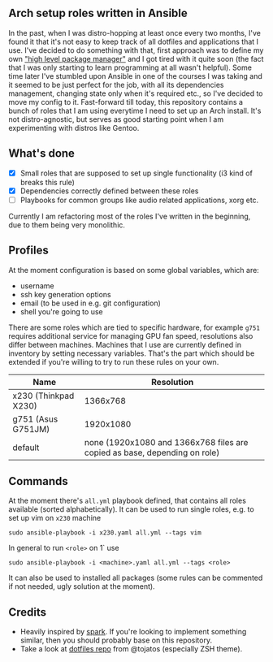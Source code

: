 ## Arch setup roles written in Ansible

In the past, when I was distro-hopping at least once every two months, I've found it that it's not easy to keep track of all dotfiles and applications that I use.
I've decided to do something with that, first approach was to define my own ["high level package manager"](https://github.com/d0ku/i3_config) and I got tired with it quite soon (the fact that I was only starting to learn programming at all wasn't helpful).
Some time later I've stumbled upon Ansible in one of the courses I was taking and it seemed to be just perfect for the job, with all its dependencies management, changing state only when it's required etc., so I've decided to move my config to it.
Fast-forward till today, this repository contains a bunch of roles that I am using everytime I need to set up an Arch install.
It's not distro-agnostic, but serves as good starting point when I am experimenting with distros like Gentoo.

## What's done

- [x] Small roles that are supposed to set up single functionality (i3 kind of breaks this rule)
- [x] Dependencies correctly defined between these roles
- [ ] Playbooks for common groups like audio related applications, xorg etc.

Currently I am refactoring most of the roles I've written in the beginning, due to them being very monolithic.

## Profiles

At the moment configuration is based on some global variables, which are:

* username
* ssh key generation options
* email (to be used in e.g. git configuration)
* shell you're going to use

There are some roles which are tied to specific hardware, for example `g751` requires additional service for managing GPU fan speed, resolutions also differ between machines.
Machines that I use are currently defined in inventory by setting necessary variables.
That's the part which should be extended if you're willing to try to run these rules on your own.

| Name                 | Resolution                                                                |
| ----                 | ----------                                                                |
| x230 (Thinkpad X230) | 1366x768                                                                  |
| g751 (Asus G751JM)   | 1920x1080                                                                 |
| default              | none (1920x1080 and 1366x768 files are copied as base, depending on role) |

## Commands

At the moment there's `all.yml` playbook defined, that contains all roles available (sorted alphabetically).
It can be used to run single roles, e.g. to set up vim on `x230` machine
```
sudo ansible-playbook -i x230.yaml all.yml --tags vim
```

In general to run `<role>` on 1<machine>` use
```
sudo ansible-playbook -i <machine>.yaml all.yml --tags <role>
```

It can also be used to installed all packages (some rules can be commented if not needed, ugly solution at the moment).

## Credits

* Heavily inspired by [spark](https://github.com/pigmonkey/spark). If you're looking to implement something similar, then you should probably base on this repository.
* Take a look at [dotfiles repo](https://github.com/tojatos/dotfiles) from @tojatos (especially ZSH theme).
